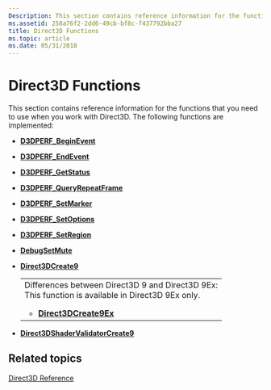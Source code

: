 ```yaml
---
Description: This section contains reference information for the functions that you need to use when you work with Direct3D.
ms.assetid: 258a76f2-2dd6-49cb-bf8c-f437792bba27
title: Direct3D Functions
ms.topic: article
ms.date: 05/31/2018
---
```


# Direct3D Functions

This section contains reference information for the functions that you need to use when you work with Direct3D. The following functions are implemented:

- [**D3DPERF_BeginEvent**](/windows/win32/direct3d9/d3d9/nf-d3d9-d3dperf_beginevent)
- [**D3DPERF_EndEvent**](/windows/win32/direct3d9/d3d9/nf-d3d9-d3dperf_endevent)
- [**D3DPERF_GetStatus**](/windows/win32/direct3d9/d3d9/nf-d3d9-d3dperf_getstatus)
- [**D3DPERF_QueryRepeatFrame**](/windows/win32/direct3d9/d3d9/nf-d3d9-d3dperf_queryrepeatframe)
- [**D3DPERF_SetMarker**](/windows/win32/direct3d9/d3d9/nf-d3d9-d3dperf_setmarker)
- [**D3DPERF_SetOptions**](/windows/win32/direct3d9/d3d9/nf-d3d9-d3dperf_setoptions)
- [**D3DPERF_SetRegion**](/windows/win32/direct3d9/d3d9/nf-d3d9-d3dperf_setregion)
- [**DebugSetMute**](debugsetmute.md)
- [**Direct3DCreate9**](https://msdn.microsoft.com/library/Bb219685(v=VS.85).aspx)

    <table>
    <colgroup>
    <col style="width: 100%" />
    </colgroup>
    <tbody>
    <tr class="odd">
    <td>Differences between Direct3D 9 and Direct3D 9Ex:<br/> This function is available in Direct3D 9Ex only.<br/>
    <ul>
    <li><a href="/windows/desktop/api/D3D9/nf-d3d9-direct3dcreate9ex"><strong>Direct3DCreate9Ex</strong></a></li>
    </ul></td>
    </tr>
    </tbody>
    </table>

- [**Direct3DShaderValidatorCreate9**](direct3dshadervalidatorcreate9.md)

## Related topics

<dl> <dt>

[Direct3D Reference](dx9-graphics-reference-d3d.md)
</dt> </dl>

 

 




